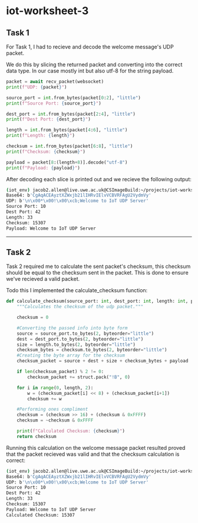 # **iot-worksheet-3**

## **Task 1**
For Task 1, I had to recieve and decode the welcome message's UDP packet.

We do this by slicing the returned packet and converting into the correct data type. In our case mostly int but also utf-8 for the string payload.
```py
packet = await recv_packet(websocket)
print(f"UDP: {packet}")   

source_port = int.from_bytes(packet[0:2], "little")
print(f"Source Port: {source_port}")

dest_port = int.from_bytes(packet[2:4], "little")
print(f"Dest Port: {dest_port}")

length = int.from_bytes(packet[4:6], "little")
print(f"Length: {length}")

checksum = int.from_bytes(packet[6:8], "little")
print(f"Checksum: {checksum}")

payload = packet[8:(length+8)].decode("utf-8")
print(f"Payload: {payload}")
```

After decoding each slice is printed out and we recieve the following output:
```bash
(iot_env) jacob2.allen@live.uwe.ac.uk@CSImageBuild:~/projects/iot-worksheet-3$ /home/jacob2.allen/projects/iot_env/bin/python "/home/jacob2.allen/projects/iot-worksheet-3/Task 1/main.py"
Base64: b'CgAqACEAyztXZWxjb21lIHRvIElvVCBVRFAgU2VydmVy'
UDP: b'\n\x00*\x00!\x00\xcb;Welcome to IoT UDP Server'
Source Port: 10
Dest Port: 42
Length: 33
Checksum: 15307
Payload: Welcome to IoT UDP Server
```
***
## **Task 2**
Task 2 required me to calculate the sent packet's checksum, this checksum should be equal to the checksum sent in the packet. This is done to ensure we've recieved a valid packet.

Todo this I implemented the calculate_checksum function:
```py
def calculate_checksum(source_port: int, dest_port: int, length: int, payload: bytearray):
    """Calculates the checksum of the udp packet."""

    checksum = 0

    #Converting the passed info into byte form
    source = source_port.to_bytes(2, byteorder="little")
    dest = dest_port.to_bytes(2, byteorder="little")
    size = length.to_bytes(2, byteorder="little")
    checksum_bytes = checksum.to_bytes(2, byteorder="little")
    #Creating the byte array for the checksum
    checksum_packet = source + dest + size + checksum_bytes + payload

    if len(checksum_packet) % 2 != 0:
        checksum_packet += struct.pack("!B", 0)

    for i in range(0, length, 2):
        w = (checksum_packet[i] << 8) + (checksum_packet[i+1])
        checksum += w

    #Performing ones compliment
    checksum = (checksum >> 16) + (checksum & 0xFFFF)
    checksum = ~checksum & 0xFFFF

    print(f"Calculated Checksum: {checksum}")
    return checksum
```
Running this calculation on the welcome message packet resulted proved that the packet recieved was valid and that the checksum calculation is correct:
```bash
(iot_env) jacob2.allen@live.uwe.ac.uk@CSImageBuild:~/projects/iot-worksheet-3$ /home/jacob2.allen/projects/iot_env/bin/python3 "/home/jacob2.allen/projects/iot-worksheet-3/Task 2/main.py"
Base64: b'CgAqACEAyztXZWxjb21lIHRvIElvVCBVRFAgU2VydmVy'
UDP: b'\n\x00*\x00!\x00\xcb;Welcome to IoT UDP Server'
Source Port: 10
Dest Port: 42
Length: 33
Checksum: 15307
Payload: Welcome to IoT UDP Server
Calculated Checksum: 15307
```